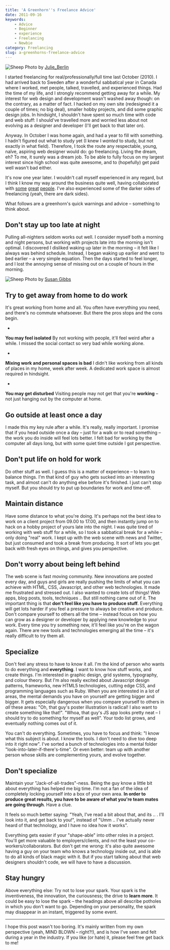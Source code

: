 ```yaml
---
title: 'A Greenhorn''s Freelance Advice'
date: 2011-09-16
keywords:
    - Advice
    - Beginner
    - experience
    - Freelancing
    - Newbie
category: Freelancing
slug: a-greenhorns-freelance-advice
---
```


![Sheep](http://farm2.static.flickr.com/1423/839245545_d89144d012_z.jpg) Photo by
[Julie\_Berlin](http://www.flickr.com/photos/jule_berlin/839245545/)

I started freelancing for real/professionally/full time last October (2010). I had arrived back to
Sweden after a wonderful sabbatical year in Canada where I worked, met people, talked, travelled,
and experienced things. Had the time of my life, and I strongly recommend getting away for a while.
My interest for web design and development wasn't washed away though: on the contrary, as a matter
of fact. I hacked on my own site (redesigned it a couple of times; no big deal), smaller hobby
projects, and did some graphic design jobs. In hindsight, I shouldn't have spent so much time with
code and web stuff: I should've travelled more and worried less about not evolving as a designer and
developer (I'll get back to that later on).

Anyway. In October I was home again, and had a year to fill with something. I hadn't figured out
what to study yet (I knew I _wanted_ to study, but not exactly in what field). Therefore, I took the
route any respectable, young, naîve, aspiring web designer would do: go freelancing. Living the
dream, eh? To me, it surely was a dream job. To be able to fully focus on my largest interest since
high school was quite awesome, and to (hopefully) get paid well wasn't bad either.

It's now one year later. I wouldn't call myself experienced in any regard, but I think I know my way
around the business quite well, having collaborated with [some](http://didjit.se)
[great](http://macpro.se) [people](http://www.mobiento.com). I've also experienced some of the
darker sides of freelancing (yeah, there are dark sides).

What follows are a greenhorn's quick warnings and advice – something to think about.

## Don't stay up too late at night

Pulling all-nighters seldom works out well. I consider myself both a morning and night persons, but
working with projects late into the morning isn't optimal. I discovered I disliked waking up later
in the morning – it felt like I always was behind schedule. Instead, I began waking up earlier and
went to bed earlier – a very simple equation. Then the days started to feel longer, and I lost the
annoying sense of missing out on a couple of hours in the morning.

![Sheep](http://farm5.static.flickr.com/4015/4443416771_c43718acbc_z.jpg) Photo by
[Susan Gibbs](http://www.flickr.com/photos/susangibbs/4443416771/)

## Try to get away from home to do work

It's great working from home and all. You often have everything you need, and there's no commute
whatsoever. But there the pros stops and the cons begin.

-

**You may feel isolated** By not working with people, it'll feel weird after a while. I missed the
social contact so very bad while working alone.

-

**Mixing work and personal spaces is bad** I didn't like working from all kinds of places in my
home, week after week. A dedicated work space is almost required in hindsight.

-

**You may get disturbed** Visiting people may not get that you're **working** – not just hanging out
by the computer at home.

## Go outside at least once a day

I made this my key rule after a while. It's really, really important. I promise that if you head
outside once a day – just for a walk or to read something – the work you do inside will feel lots
better. I felt bad for working by the computer all days long, but with some quiet time outside I got
perspective.

## Don't put life on hold for work

Do other stuff as well. I guess this is a matter of experience – to learn to balance things. I'm
that kind of guy who gets sucked into an interesting task, and almost can't do anything else before
it's finished. I just can't stop myself. But you should try to put up boundaries for work and
time-off.

## Maintain distance

Have some distance to what you're doing. It's perhaps not the best idea to work on a client project
from 09.00 to 17.00, and then instantly jump on to hack on a hobby project of yours late into the
night. I was quite tired of working with web stuff for a while, so I took a sabbatical break for a
while – only doing "real" work. I kept up with the web scene with news and Twitter, but just
consumed and took a break from producing. It sort of lets you get back with fresh eyes on things,
and gives you perspective.

## Don't worry about being left behind

The web scene is fast moving community. New innovations are posted every day, and guys and girls are
really pushing the limits of what you can achieve with HTML, CSS, Javascript, and other web
technologies. It made me frustrated and stressed out. I also wanted to create lots of things! Web
apps, blog posts, tools, techniques .. But still nothing came out of it. The important thing is that
**don't feel like you have to produce stuff**. Everything will get lots harder if you feel a
pressure to always be creative and produce. Don't compare yourself to others all the time – instead
focus on how you can grow as a designer or developer by applying new knowledge to your work. Every
time you try something new, it'll feel like you're on the wagon again. There are new tools and
technologies emerging all the time – it's really difficult to try them all.

## Specialize

Don't feel any stress to have to know it all. I'm the kind of person who wants to do everything and
**everything**. I want to know how stuff works, and create things. I'm interested in graphic design,
grid systems, typography, and colour theory. But I'm also really excited about Javascript design
patterns, frameworks, new HTML5 technologies, cutting edge CSS, and programming languages such as
Ruby. When you are interested in a lot of areas, the mental demands you have on yourself are getting
bigger and bigger. It gets especially dangerous when you compare yourself to others in _all_ these
areas: "Oh, that guy's poster illustration is radical! I also want to create something like that!".
"Whoa, that guy's JS app looks pretty neat – I should try to do something for myself as well". Your
todo list grows, and eventually nothing comes out of it.

You can't do everything. Sometimes, you have to focus and think: "I know what this subject is about.
I know the tools. I don't need to dive too deep into it right now". I've sorted a bunch of
technologies into a mental folder "look-into-later-if-there's-time". Or even better: team up with
another person whose skills are complementing yours, and evolve together.

## Don't specialize

Maintain your "Jack-of-all-trades"-ness. Being the guy know a little bit about everything has helped
me big time. I'm not a fan of the idea of completely locking yourself into a box of your own area.
**In order to produce great results, you have to be aware of what you're team mates are going
through**. Have a clue.

It feels so much better saying: "Yeah, I've read a bit about that, and its .. . I'll look into it,
and get back to you!", instead of "Umm .. I've actually never heard of that technology, and I have
no idea how it works".

Everything gets easier if your "shape-able" into other roles in a project. You'll get more valuable
to employers/clients, and not the least your co-workers/collaborators. But don't get me wrong: it's
also quite awesome having a guy on your team who knows a technology inside out, and is able to do
all kinds of black magic with it. But if you start talking about that web designers shouldn't code,
we will have to have a discussion.

## Stay hungry

Above everything else: Try not to lose your spark. Your spark is the inventiveness, the innovation,
the curiousness; the drive to **learn more**. It could be easy to lose the spark – the headings
above all describe potholes in which you don't want to go. Depending on your personality, the spark
may disappear in an instant, triggered by some event.

---

I hope this post wasn't too boring. It's mainly written from my own perspective (yeah, MIND BLOWN –
right?!), and is how I've seen and felt during a year in the industry. If you like (or hate) it,
please feel free get back to me!

